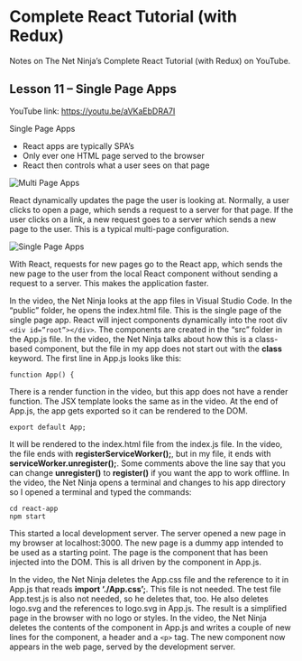 # Complete React Tutorial (with Redux)

Notes on The Net Ninja’s Complete React Tutorial (with Redux) on YouTube.

## Lesson 11 – Single Page Apps

YouTube link: https://youtu.be/aVKaEbDRA7I

Single Page Apps

*	React apps are typically SPA’s
*	Only ever one HTML page served to the browser
*	React then controls what a user sees on that page

![Multi Page Apps](https://user-images.githubusercontent.com/29614473/61482655-02257d80-a950-11e9-93ac-44944358723a.png)

React dynamically updates the page the user is looking at. Normally, a user clicks to open a page, which sends a request to a server for that page. If the user clicks on a link, a new request goes to a server which sends a new page to the user. This is a typical multi-page configuration.

![Single Page Apps](https://user-images.githubusercontent.com/29614473/61483301-66950c80-a951-11e9-83eb-df35af3847a8.png)

With React, requests for new pages go to the React app, which sends the new page to the user from the local React component without sending a request to a server. This makes the application faster.

In the video, the Net Ninja looks at the app files in Visual Studio Code. In the “public” folder, he opens the index.html file. This is the single page of the single page app. React will inject components dynamically into the root div` <div id=”root”></div>`. The components are created in the “src” folder in the App.js file. In the video, the Net Ninja talks about how this is a class-based component, but the file in my app does not start out with the __class__ keyword. The first line in App.js looks like this:

`function App() {`

There is a render function in the video, but this app does not have a render function. The JSX template looks the same as in the video. At the end of App.js, the app gets exported so it can be rendered to the DOM.

`export default App;`

It will be rendered to the index.html file from the index.js file. In the video, the file ends with __registerServiceWorker();__, but in my file, it ends with __serviceWorker.unregister();__. Some comments above the line say that you can change __unregister()__ to __register()__ if you want the app to work offline. In the video, the Net Ninja opens a terminal and changes to his app directory so I opened a terminal and typed the commands:

```
cd react-app
npm start
```

This started a local development server. The server opened a new page in my browser at localhost:3000. The new page is a dummy app intended to be used as a starting point. The page is the component that has been injected into the DOM. This is all driven by the component in App.js.

In the video, the Net Ninja deletes the App.css file and the reference to it in App.js that reads __import ‘./App.css’;__. This file is not needed. The test file App.test.js is also not needed, so he deletes that, too. He also deletes logo.svg and the references to logo.svg in App.js. The result is a simplified page in the browser with no logo or styles. In the video, the Net Ninja deletes the contents of the component in App.js and writes a couple of new lines for the component, a header and a `<p>` tag. The new component now appears in the web page, served by the development server.